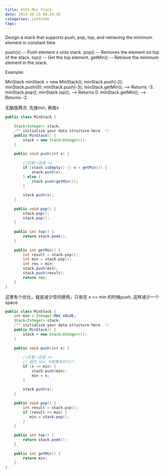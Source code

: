 ```yaml
---
title: 0155 Min Stack
date: 2019-10-23 00:29:38
categories: LeetCode
tags:
---
```



Design a stack that supports push, pop, top, and retrieving the minimum element in constant time.

push(x) -- Push element x onto stack.
pop() -- Removes the element on top of the stack.
top() -- Get the top element.
getMin() -- Retrieve the minimum element in the stack.
 

Example:

MinStack minStack = new MinStack();
minStack.push(-2);
minStack.push(0);
minStack.push(-3);
minStack.getMin();   --> Returns -3.
minStack.pop();
minStack.top();      --> Returns 0.
minStack.getMin();   --> Returns -2.

无脑放两次, 先放min, 再放x
```java
public class MinStack {
    
    Stack<Integer> stack;
    /** initialize your data structure here. */
    public MinStack() {
        stack = new Stack<Integer>();
    }
    
    public void push(int x) {
        
        //这里一定是 <= 
        if (stack.isEmpty() || x < getMin()) {
            stack.push(x);
        } else {
            stack.push(getMin());
        }
        
        stack.push(x);
    }
    
    public void pop() {
        stack.pop();
        stack.pop();
    }
    
    public int top() {
        return stack.peek();
    }
    
    public int getMin() {
        int result = stack.pop();
        int min = stack.pop();
        int res = min;
        stack.push(min);
        stack.push(result);
        return res;
    }
}
```

这里有个优化，就是减少空间使用，只有在 x <= min 的时候push, 这样减少一个space

```java
public class MinStack {
    int min = Integer.MAX_VALUE;
    Stack<Integer> stack;
    /** initialize your data structure here. */
    public MinStack() {
        stack = new Stack<Integer>();
    }
    
    public void push(int x) {
        
        //这里一定是 <= 
        // 因为 min 可能要有好几个.
        if (x <= min) {
            stack.push(min);
            min = x;
        }
        
        stack.push(x);
    }
    
    public void pop() {
        int result = stack.pop();
        if (result <= min) {
           min = stack.pop();
        }
    }
    
    public int top() {
        return stack.peek();
    }
    
    public int getMin() {
        return min;
    }
}
```
